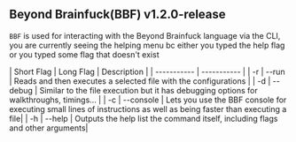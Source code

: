 ## Beyond Brainfuck(BBF) v1.2.0-release

`BBF` is used for interacting with the Beyond Brainfuck language via the CLI, you are currently
seeing the helping menu bc either you typed the help flag or you typed some flag that doesn't exist

| Short Flag      | Long Flag      | Description |
| -----------     | ----------- |
| -r | --run | Reads and then executes a selected file with the configurations |
| -d | --debug | Similar to the file execution but it has debugging options for walkthroughs, timings... |
| -c | --console | Lets you use the BBF console for executing small lines of instructions as well as being faster than executing a file|
| -h | --help | Outputs the help list the command itself, including flags and other arguments|
